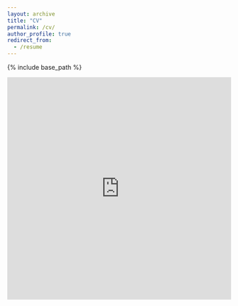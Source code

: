 ```yaml
---
layout: archive
title: "CV"
permalink: /cv/
author_profile: true
redirect_from:
  - /resume
---
```


{% include base_path %}
<html lang="en" style="width:100%; height:100%;">
  <head>
    <meta http-equiv="content-type" content="text/html; charset=utf-8">
    <title>Andrew Zheng's CV</title>
  </head>
  <body style="width:100%; height:100%; margin:0;">
    <iframe src="https://docs.google.com/gview?url=https://github.com/AndrewZheng-1011/AndrewZheng-1011.github.io/raw/master/images/CV/Andrew_Zheng_CV.pdf &embedded=true" style="width:100%; height:500;" frameborder="0"></iframe>
  </body>
</html>

